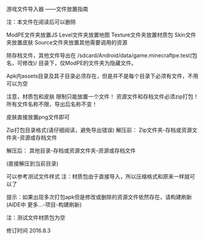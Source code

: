 游戏文件导入器
——文件放置指南

注：本文件在阅读后可以删除

ModPE文件夹放置JS
Level文件夹放置地图
Texture文件夹放置材质包
Skin文件夹放置皮肤
Source文件夹放置其他需要调用的资源

除存档文件，其他文件导出在
/sdcard/Android/data/game.minecraftpe.test(包名，可修改)/
目录下，仅ModPE的文件夹为隐藏文件。

Apk内assets目录及其子目录必须存在，但是并不是每个目录下必须有文件，不用可以为空

注意，材质包和皮肤 限制只能放置一个文件！
资源文件和存档文件必须zip打包！
所有文件名称不限，导出后名称不变！


皮肤直接放置png文件即可


Zip打包目录格式(请仔细阅读，避免导出错误)
解压前：
Zip文件夹-存档或资源文件夹-资源或存档文件

解压后：
其他目录-存档或资源文件夹-资源或存档文件

(直接解压到当前目录)

可以参考测试文件样式
注：材质包由于直接导入，所以压缩格式和原来一样就可以了


提示：如果出现多次打包apk但是修改或删除的资源文件依然存在，请构建刷新(AIDE中  更多…-项目-构建刷新)

注：测试文件材质包为空

修订时间 2016.8.3
